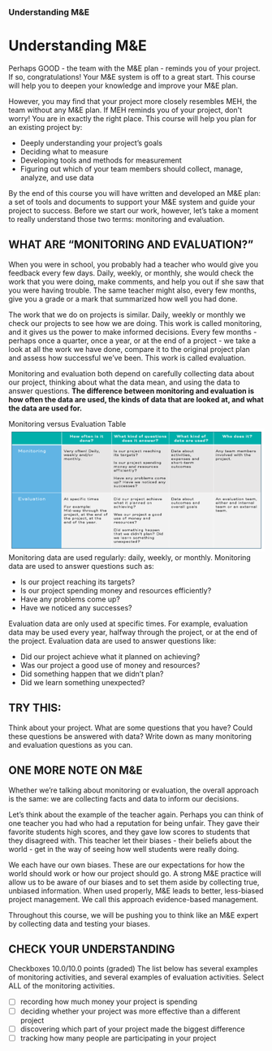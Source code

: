 ### Understanding M&E
# Understanding M&E 
Perhaps GOOD - the team with the M&E plan - reminds you of your project. If so, congratulations! Your M&E system is off to a great start. This course will help you to deepen your knowledge and improve your M&E plan.

However, you may find that your project more closely resembles MEH, the team without any M&E plan. If MEH reminds you of your project, don't worry! You are in exactly the right place. This course will help you plan for an existing project by: 
- Deeply understanding your project’s goals
- Deciding what to measure
- Developing tools and methods for measurement
- Figuring out which of your team members should collect, manage, analyze, and use data

By the end of this course you will have written and developed an M&E plan: a set of tools and documents to support your M&E system and guide your project to success. Before we start our work, however, let’s take a moment to really understand those two terms: monitoring and evaluation. 

## WHAT ARE “MONITORING AND EVALUATION?” 
When you were in school, you probably had a teacher who would give you feedback every few days. Daily, weekly, or monthly, she would check the work that you were doing, make comments, and help you out if she saw that you were having trouble. The same teacher might also, every few months, give you a grade or a mark that summarized how well you had done. 

The work that we do on projects is similar. Daily, weekly or monthly we check our projects to see how we are doing. This work is called monitoring, and it gives us the power to make informed decisions. Every few months - perhaps once a quarter, once a year, or at the end of a project - we take a look at all the work we have done, compare it to the original project plan and assess how successful we’ve been. This work is called evaluation. 

Monitoring and evaluation both depend on carefully collecting data about our project, thinking about what the data mean, and using the data to answer questions. **The difference between monitoring and evaluation is how often the data are used, the kinds of data that are looked at, and what the data are used for.**

Monitoring versus Evaluation Table
![Monev Table](images/Monitoring+vs+Evaluation+Table.png)
Monitoring data are used regularly: daily, weekly, or monthly. Monitoring data are used to answer questions such as: 

- Is our project reaching its targets?
- Is our project spending money and resources efficiently?
- Have any problems come up?
- Have we noticed any successes?

Evaluation data are only used at specific times. For example, evaluation data may be used every year, halfway through the project, or at the end of the project. Evaluation data are used to answer questions like: 

- Did our project achieve what it planned on achieving?
- Was our project a good use of money and resources?
- Did something happen that we didn’t plan?
- Did we learn something unexpected?

## TRY THIS:
Think about your project. What are some questions that you have? Could these questions be answered with data? Write down as many monitoring and evaluation questions as you can.

## ONE MORE NOTE ON M&E
Whether we’re talking about monitoring or evaluation, the overall approach is the same: we are collecting facts and data to inform our decisions. 

Let’s think about the example of the teacher again. Perhaps you can think of one teacher you had who had a reputation for being unfair. They gave their favorite students high scores, and they gave low scores to students that they disagreed with. This teacher let their biases - their beliefs about the world - get in the way of seeing how well students were really doing. 

We each have our own biases. These are our expectations for how the world should work or how our project should go. A strong M&E practice will allow us to be aware of our biases and to set them aside by collecting true, unbiased information. When used properly, M&E leads to better, less-biased project management. We call this approach evidence-based management. 

Throughout this course, we will be pushing you to think like an M&E expert by collecting data and testing your biases. 

## CHECK YOUR UNDERSTANDING
Checkboxes
10.0/10.0 points (graded)
The list below has several examples of monitoring activities, and several examples of evaluation activities. Select ALL of the monitoring activities.
- [ ] recording how much money your project is spending
- [ ] deciding whether your project was more effective than a different project
- [ ] discovering which part of your project made the biggest difference
- [ ] tracking how many people are participating in your project